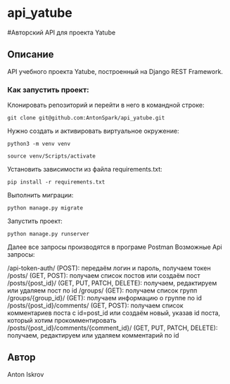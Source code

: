 # api_yatube
#Авторский API для проекта Yatube 


## Описание
API учебного проекта Yatube, построенный на  Django REST Framework.

### Как запустить проект:

Клонировать репозиторий и перейти в него в командной строке:
```
git clone git@github.com:AntonSpark/api_yatube.git
```
Нужно создать и активировать виртуальное окружение:
```
python3 -m venv venv
```
```
source venv/Scripts/activate
```

Установить зависимости из файла requirements.txt:

```
pip install -r requirements.txt
```

Выполнить миграции:
```
python manage.py migrate
```

Запустить проект:
```
python manage.py runserver
```

Далее все запросы производятся в програме Postman
Возможные Api запросы:

/api-token-auth/ (POST): передаём логин и пароль, получаем токен
/posts/ (GET, POST): получаем список постов или создаём пост
/posts/{post_id}/ (GET, PUT, PATCH, DELETE): получаем, редактируем или удаляем пост по id
/groups/ (GET): получаем список групп
/groups/{group_id}/ (GET): получаем информацию о группе по id
/posts/{post_id}/comments/ (GET, POST): получаем список комментариев поста с id=post_id или создаём новый, указав id поста, который хотим прокомментировать
/posts/{post_id}/comments/{comment_id}/ (GET, PUT, PATCH, DELETE): получаем, редактируем или удаляем комментарий по id

## Автор
Anton Iskrov